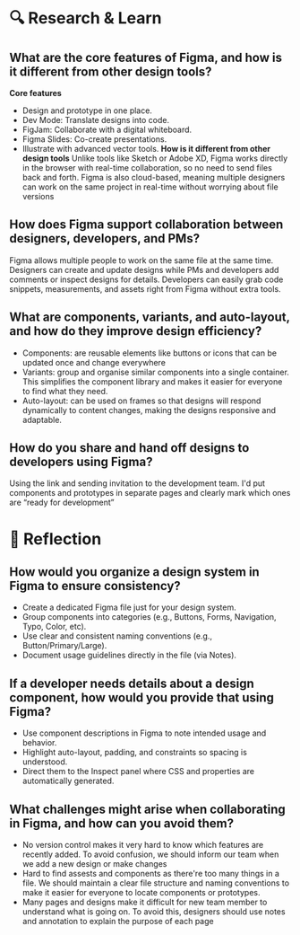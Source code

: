 # 🔍 Research & Learn
## What are the core features of Figma, and how is it different from other design tools?
**Core features**
- Design and prototype in one place.
- Dev Mode: Translate designs into code.
- FigJam: Collaborate with a digital whiteboard.
- Figma Slides: Co-create presentations.
- Illustrate with advanced vector tools.
**How is it different from other design tools**
Unlike tools like Sketch or Adobe XD, Figma works directly in the browser with real-time collaboration, so no need to send files back and forth. Figma is also cloud-based, meaning multiple designers can work on the same project in real-time without worrying about file versions
## How does Figma support collaboration between designers, developers, and PMs?
Figma allows multiple people to work on the same file at the same time. Designers can create and update designs while PMs and developers add comments or inspect designs for details. Developers can easily grab code snippets, measurements, and assets right from Figma without extra tools.
## What are components, variants, and auto-layout, and how do they improve design efficiency?
- Components: are reusable elements like buttons or icons that can be updated once and change everywhere
- Variants: group and organise similar components into a single container. This simplifies the component library and makes it easier for everyone to find what they need.
- Auto-layout: can be used on frames so that designs will respond dynamically to content changes, making the designs responsive and adaptable.
## How do you share and hand off designs to developers using Figma?
Using the link and sending invitation to the development team. I'd put components and prototypes in separate pages and clearly mark which ones are “ready for development”
# 📝 Reflection
## How would you organize a design system in Figma to ensure consistency?
- Create a dedicated Figma file just for your design system.
- Group components into categories (e.g., Buttons, Forms, Navigation, Typo, Color, etc).
- Use clear and consistent naming conventions (e.g., Button/Primary/Large).
- Document usage guidelines directly in the file (via Notes).
## If a developer needs details about a design component, how would you provide that using Figma?
- Use component descriptions in Figma to note intended usage and behavior.
- Highlight auto-layout, padding, and constraints so spacing is understood.
- Direct them to the Inspect panel where CSS and properties are automatically generated.

## What challenges might arise when collaborating in Figma, and how can you avoid them?
- No version control makes it very hard to know which features are recently added. To avoid confusion, we should inform our team when we add a new design or make changes
- Hard to find assests and components as there're too many things in a file. We should maintain a clear file structure and naming conventions to make it easier for everyone to locate components or prototypes.
- Many pages and designs make it difficult for new team member to understand what is going on. To avoid this, designers should use notes and annotation to explain the purpose of each page
